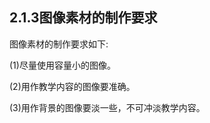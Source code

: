 

## 2.1.3图像素材的制作要求

图像素材的制作要求如下:

\(1\)尽量使用容量小的图像。

\(2\)用作教学内容的图像要准确。

\(3\)用作背景的图像要淡一些，不可冲淡教学内容。

